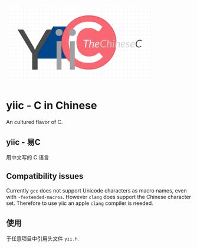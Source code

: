 # ![yiic](https://github.com/thefangbear/yiic/raw/master/yiic.png)
# yiic - C in Chinese

An cultured flavor of C.

## yiic - 易C
用中文写的 C 语言

## Compatibility issues
Currently `gcc` does not support Unicode characters as macro names, even with `-fextended-macros`. However `clang` does support the Chinese character set. Therefore to use yiic an apple `clang` compiler is needed.

## 使用
于任意项目中引用头文件 `yii.h`.

